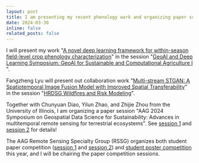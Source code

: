 ```yaml
---
layout: post
title: I am presenting my recent phenology work and organizing paper sessions at AAG 2024 in Honolulu, Hawaii (click for details). 
date: 2024-03-30
inline: false
related_posts: false
---
```


I will present my work "[A novel deep learning framework for within-season field-level crop phenology characterization](https://aag.secure-platform.com/aag2024/organizations/main/gallery/rounds/74/details/53445)" in the session "[GeoAI and Deep Learning Symposium: GeoAI for Sustainable and Computational Agriculture I
](https://aag.secure-platform.com/aag2024/solicitations/57/sessiongallery/7219)".

Fangzheng Lyu will present out collaboration work "[Multi-stream STGAN: A Spatiotemporal Image Fusion Model with Improved Spatial Transferability](https://aag.secure-platform.com/aag2024/organizations/main/gallery/rounds/74/details/51481)" in the session "[HRDSG Wildfires and Risk Modeling](https://aag.secure-platform.com/aag2024/solicitations/57/sessiongallery/7917)".

Together with Chunyuan Diao, Yilun Zhao, and Zhijie Zhou from the University of Illinois, I am organizing a paper session "AAG 2024 Symposium on Geospatial Data Science for Sustainability: Advances in multitemporal remote sensing for terrestrial ecosystems". See [session 1](https://aag.secure-platform.com/aag2024/solicitations/57/sessiongallery/7441) and [session 2](https://aag.secure-platform.com/aag2024/solicitations/57/sessiongallery/7666) for details!

The AAG Remote Sensing Specialty Group (RSSG) organizes both student paper competition ([session 1](https://aag.secure-platform.com/aag2024/solicitations/57/sessiongallery/7372) and [session 2](https://aag.secure-platform.com/aag2024/solicitations/57/sessiongallery/7373)) and [student poster competition](https://aag.secure-platform.com/aag2024/solicitations/57/sessiongallery/7811) this year, and I will be chairing the paper competition sessions.  
